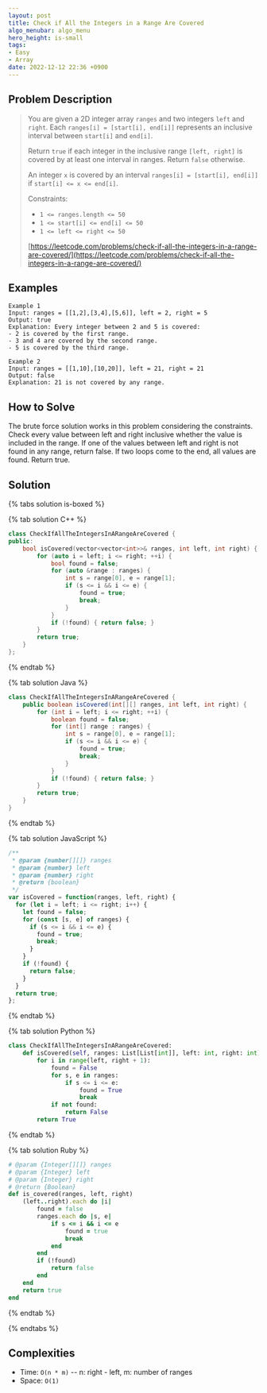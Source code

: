 ```yaml
---
layout: post
title: Check if All the Integers in a Range Are Covered
algo_menubar: algo_menu
hero_height: is-small
tags:
- Easy
- Array
date: 2022-12-12 22:36 +0900
---
```

## Problem Description
> You are given a 2D integer array `ranges` and two integers `left` and `right`. Each `ranges[i] = [start[i], end[i]]`
> represents an inclusive interval between `start[i]` and `end[i]`.
>
> Return `true` if each integer in the inclusive range `[left, right]` is covered by at least one interval in ranges.
> Return `false` otherwise.
>
> An integer `x` is covered by an interval `ranges[i] = [start[i], end[i]]` if `start[i] <= x <= end[i]`.
>
> Constraints:
> - `1 <= ranges.length <= 50`
> - `1 <= start[i] <= end[i] <= 50`
> - `1 <= left <= right <= 50`
>
> [https://leetcode.com/problems/check-if-all-the-integers-in-a-range-are-covered/](https://leetcode.com/problems/check-if-all-the-integers-in-a-range-are-covered/)

## Examples
```
Example 1
Input: ranges = [[1,2],[3,4],[5,6]], left = 2, right = 5
Output: true
Explanation: Every integer between 2 and 5 is covered:
- 2 is covered by the first range.
- 3 and 4 are covered by the second range.
- 5 is covered by the third range.
```

```
Example 2
Input: ranges = [[1,10],[10,20]], left = 21, right = 21
Output: false
Explanation: 21 is not covered by any range.
```

## How to Solve
The brute force solution works in this problem considering the constraints.
Check every value between left and right inclusive whether the value is included in the range.
If one of the values between left and right is not found in any range, return false.
If two loops come to the end, all values are found. Return true.

## Solution

{% tabs solution is-boxed %}

{% tab solution C++ %}
```cpp
class CheckIfAllTheIntegersInARangeAreCovered {
public:
    bool isCovered(vector<vector<int>>& ranges, int left, int right) {
        for (auto i = left; i <= right; ++i) {
            bool found = false;
            for (auto &range : ranges) {
                int s = range[0], e = range[1];
                if (s <= i && i <= e) {
                    found = true;
                    break;
                }
            }
            if (!found) { return false; }
        }
        return true;
    }
};
```
{% endtab %}

{% tab solution Java %}
```java
class CheckIfAllTheIntegersInARangeAreCovered {
    public boolean isCovered(int[][] ranges, int left, int right) {
        for (int i = left; i <= right; ++i) {
            boolean found = false;
            for (int[] range : ranges) {
                int s = range[0], e = range[1];
                if (s <= i && i <= e) {
                    found = true;
                    break;
                }
            }
            if (!found) { return false; }
        }
        return true;
    }
}
```
{% endtab %}

{% tab solution JavaScript %}
```js
/**
 * @param {number[][]} ranges
 * @param {number} left
 * @param {number} right
 * @return {boolean}
 */
var isCovered = function(ranges, left, right) {
  for (let i = left; i <= right; i++) {
    let found = false;
    for (const [s, e] of ranges) {
      if (s <= i && i <= e) {
        found = true;
        break;
      }
    }
    if (!found) {
      return false;
    }
  }
  return true;
};
```
{% endtab %}

{% tab solution Python %}
```python
class CheckIfAllTheIntegersInARangeAreCovered:
    def isCovered(self, ranges: List[List[int]], left: int, right: int) -> bool:
        for i in range(left, right + 1):
            found = False
            for s, e in ranges:
                if s <= i <= e:
                    found = True
                    break
            if not found:
                return False
        return True
```
{% endtab %}

{% tab solution Ruby %}
```ruby
# @param {Integer[][]} ranges
# @param {Integer} left
# @param {Integer} right
# @return {Boolean}
def is_covered(ranges, left, right)
    (left..right).each do |i|
        found = false
        ranges.each do |s, e|
            if s <= i && i <= e
                found = true
                break
            end
        end
        if (!found)
            return false
        end
    end
    return true
end
```
{% endtab %}

{% endtabs %}



## Complexities
- Time: `O(n * m)` -- n: right - left, m: number of ranges
- Space: `O(1)`
